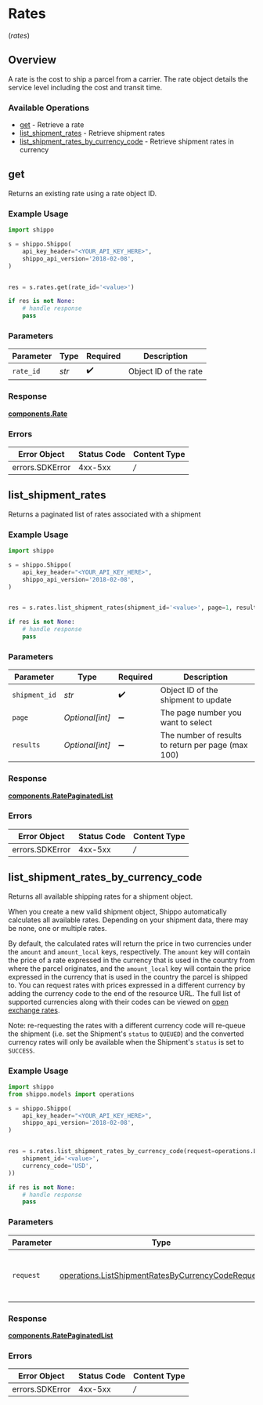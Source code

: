 # Rates
(*rates*)

## Overview

A rate is the cost to ship a parcel from a carrier. The rate object details the service level including the cost and transit time. 
<SchemaDefinition schemaRef="#/components/schemas/Rate"/>

### Available Operations

* [get](#get) - Retrieve a rate
* [list_shipment_rates](#list_shipment_rates) - Retrieve shipment rates
* [list_shipment_rates_by_currency_code](#list_shipment_rates_by_currency_code) - Retrieve shipment rates in currency

## get

Returns an existing rate using a rate object ID.

### Example Usage

```python
import shippo

s = shippo.Shippo(
    api_key_header="<YOUR_API_KEY_HERE>",
    shippo_api_version='2018-02-08',
)


res = s.rates.get(rate_id='<value>')

if res is not None:
    # handle response
    pass

```

### Parameters

| Parameter             | Type                  | Required              | Description           |
| --------------------- | --------------------- | --------------------- | --------------------- |
| `rate_id`             | *str*                 | :heavy_check_mark:    | Object ID of the rate |


### Response

**[components.Rate](../../models/components/rate.md)**
### Errors

| Error Object    | Status Code     | Content Type    |
| --------------- | --------------- | --------------- |
| errors.SDKError | 4xx-5xx         | */*             |

## list_shipment_rates

Returns a paginated list of rates associated with a shipment

### Example Usage

```python
import shippo

s = shippo.Shippo(
    api_key_header="<YOUR_API_KEY_HERE>",
    shippo_api_version='2018-02-08',
)


res = s.rates.list_shipment_rates(shipment_id='<value>', page=1, results=25)

if res is not None:
    # handle response
    pass

```

### Parameters

| Parameter                                          | Type                                               | Required                                           | Description                                        |
| -------------------------------------------------- | -------------------------------------------------- | -------------------------------------------------- | -------------------------------------------------- |
| `shipment_id`                                      | *str*                                              | :heavy_check_mark:                                 | Object ID of the shipment to update                |
| `page`                                             | *Optional[int]*                                    | :heavy_minus_sign:                                 | The page number you want to select                 |
| `results`                                          | *Optional[int]*                                    | :heavy_minus_sign:                                 | The number of results to return per page (max 100) |


### Response

**[components.RatePaginatedList](../../models/components/ratepaginatedlist.md)**
### Errors

| Error Object    | Status Code     | Content Type    |
| --------------- | --------------- | --------------- |
| errors.SDKError | 4xx-5xx         | */*             |

## list_shipment_rates_by_currency_code

Returns all available shipping rates for a shipment object.

When you create a new valid shipment object, Shippo automatically calculates all available rates. Depending on your shipment data, there may be none, one or multiple rates.

By default, the calculated rates will return the price in two currencies under the `amount` and `amount_local` keys, respectively. The `amount` key will contain the price of a rate expressed in the currency that is used in the country from where the parcel originates, and the `amount_local` key will contain the price expressed in the currency that is used in the country the parcel is shipped to. You can request rates with prices expressed in a different currency by adding the currency code to the end of the resource URL. The full list of supported currencies along with their codes can be viewed on <a href="http://openexchangerates.org/api/currencies.json">open exchange rates</a>.

Note: re-requesting the rates with a different currency code will re-queue the shipment (i.e. set the Shipment's `status` to `QUEUED`) and the converted currency rates will only be available when the Shipment's `status` is set to `SUCCESS`.

### Example Usage

```python
import shippo
from shippo.models import operations

s = shippo.Shippo(
    api_key_header="<YOUR_API_KEY_HERE>",
    shippo_api_version='2018-02-08',
)


res = s.rates.list_shipment_rates_by_currency_code(request=operations.ListShipmentRatesByCurrencyCodeRequest(
    shipment_id='<value>',
    currency_code='USD',
))

if res is not None:
    # handle response
    pass

```

### Parameters

| Parameter                                                                                                              | Type                                                                                                                   | Required                                                                                                               | Description                                                                                                            |
| ---------------------------------------------------------------------------------------------------------------------- | ---------------------------------------------------------------------------------------------------------------------- | ---------------------------------------------------------------------------------------------------------------------- | ---------------------------------------------------------------------------------------------------------------------- |
| `request`                                                                                                              | [operations.ListShipmentRatesByCurrencyCodeRequest](../../models/operations/listshipmentratesbycurrencycoderequest.md) | :heavy_check_mark:                                                                                                     | The request object to use for the request.                                                                             |


### Response

**[components.RatePaginatedList](../../models/components/ratepaginatedlist.md)**
### Errors

| Error Object    | Status Code     | Content Type    |
| --------------- | --------------- | --------------- |
| errors.SDKError | 4xx-5xx         | */*             |
